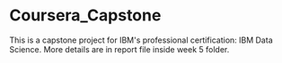 # Coursera_Capstone
This is a capstone project for IBM's professional certification: IBM Data Science.
More details are in report file inside week 5 folder.
